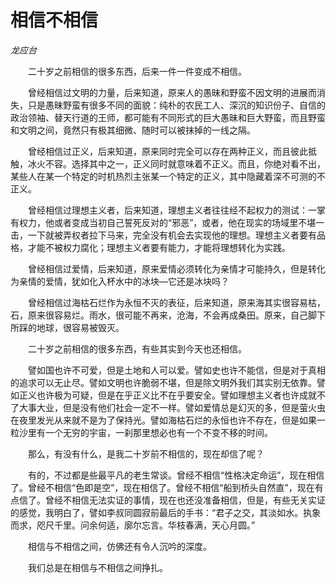 # 相信不相信

*龙应台*

　　二十岁之前相信的很多东西，后来一件一件变成不相信。

　　曾经相信过文明的力量，后来知道，原来人的愚昧和野蛮不因文明的进展而消失，只是愚昧野蛮有很多不同的面貌：纯朴的农民工人、深沉的知识份子、自信的政治领袖、替天行道的王师，都可能有不同形式的巨大愚昧和巨大野蛮，而且野蛮和文明之间，竟然只有极其细微、随时可以被抹掉的一线之隔。

　　曾经相信过正义，后来知道，原来同时完全可以存在两种正义，而且彼此抵触，冰火不容。选择其中之一，正义同时就意味着不正义。而且，你绝对看不出，某些人在某一个特定的时机热烈主张某一个特定的正义，其中隐藏着深不可测的不正义。

　　曾经相信过理想主义者，后来知道，理想主义者往往经不起权力的测试：一掌有权力，他或者变成当初自己誓死反对的“邪恶”，或者，他在现实的场域里不堪一击，一下就被弄权者拉下马来，完全没有机会去实现他的理想。理想主义者要有品格，才能不被权力腐化；理想主义者要有能力，才能将理想转化为实践。

　　曾经相信过爱情，后来知道，原来爱情必须转化为亲情才可能持久，但是转化为亲情的爱情，犹如化入杯水中的冰块—它还是冰块吗？

　　曾经相信过海枯石烂作为永恒不灭的表征，后来知道，原来海其实很容易枯，石，原来很容易烂。雨水，很可能不再来，沧海，不会再成桑田。原来，自己脚下所踩的地球，很容易被毁灭。

　　二十岁之前相信的很多东西，有些其实到今天也还相信。

　　譬如国也许不可爱，但是土地和人可以爱。譬如史也许不能信，但是对于真相的追求可以无止尽。譬如文明也许脆弱不堪，但是除文明外我们其实别无依靠。譬如正义也许极为可疑，但是在乎正义比不在乎要安全。譬如理想主义者也许成就不了大事大业，但是没有他们社会一定不一样。譬如爱情总是幻灭的多，但是萤火虫在夜里发光从来就不是为了保持光。譬如海枯石烂的永恒也许不存在，但是如果一粒沙里有一个无穷的宇宙，一刹那里想必也有一个不变不移的时间。

　　那么，有没有什么，是我二十岁前不相信的，现在却信了呢？

　　有的，不过都是些最平凡的老生常谈。曾经不相信“性格决定命运”，现在相信了。曾经不相信“色即是空”，现在相信了。曾经不相信“船到桥头自然直”，现在有点信了。曾经不相信无法实证的事情，现在也还没准备相信，但是，有些无关实证的感觉，我明白了，譬如李叔同圆寂前最后的手书：“君子之交，其淡如水。执象而求，咫尺千里。问余何适，廓尔忘言。华枝春满，天心月圆。”

　　相信与不相信之间，仿佛还有令人沉吟的深度。

　　我们总是在相信与不相信之间挣扎。